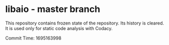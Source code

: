 # libaio - master branch

This repository contains frozen state of the repository.
Its history is cleared. It is used only for static code
analysis with Codacy.

Commit Time: 1695163998